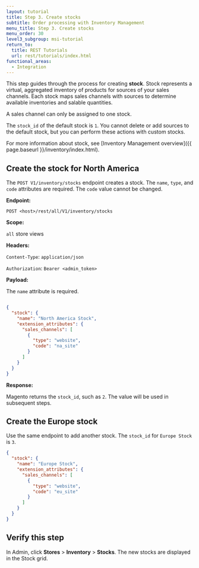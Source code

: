 ```yaml
---
layout: tutorial
title: Step 3. Create stocks
subtitle: Order processing with Inventory Management
menu_title: Step 3. Create stocks
menu_order: 30
level3_subgroup: msi-tutorial
return_to:
  title: REST Tutorials
  url: rest/tutorials/index.html
functional_areas:
  - Integration
---
```


This step guides through the process for creating **stock**. Stock represents a virtual, aggregated inventory of products for sources of your sales channels. Each stock maps sales channels with sources to determine available inventories and salable quantities.

A sales channel can only be assigned to one stock.

The `stock_id` of the default stock is `1`.  You cannot delete or add sources to the default stock, but you can perform these actions with custom stocks.

For more information about stock, see [Inventory Management overview]({{ page.baseurl }}/inventory/index.html).

## Create the stock for North America

The `POST V1/inventory/stocks` endpoint creates a stock. The `name`, `type`, and `code` attributes are required. The `code` value cannot be changed.

**Endpoint:**

`POST <host>/rest/all/V1/inventory/stocks`

**Scope:**

`all` store views

**Headers:**

`Content-Type`: `application/json`

`Authorization`: `Bearer <admin_token>`

**Payload:**

The `name` attribute is required.

```json

{
  "stock": {
    "name": "North America Stock",
    "extension_attributes": {
      "sales_channels": [
        {
          "type": "website",
          "code": "na_site"
        }
      ]
    }
  }
}
```

**Response:**

Magento returns the `stock_id`, such as `2`. The value will be used in subsequent steps.

## Create the Europe stock

Use the same endpoint to add another stock. The `stock_id` for `Europe Stock` is `3`.

```json
{
  "stock": {
    "name": "Europe Stock",
    "extension_attributes": {
      "sales_channels": [
        {
          "type": "website",
          "code": "eu_site"
        }
      ]
    }
  }
}
```

## Verify this step

In Admin, click **Stores** > **Inventory** > **Stocks**.  The new stocks are displayed in the Stock grid.
